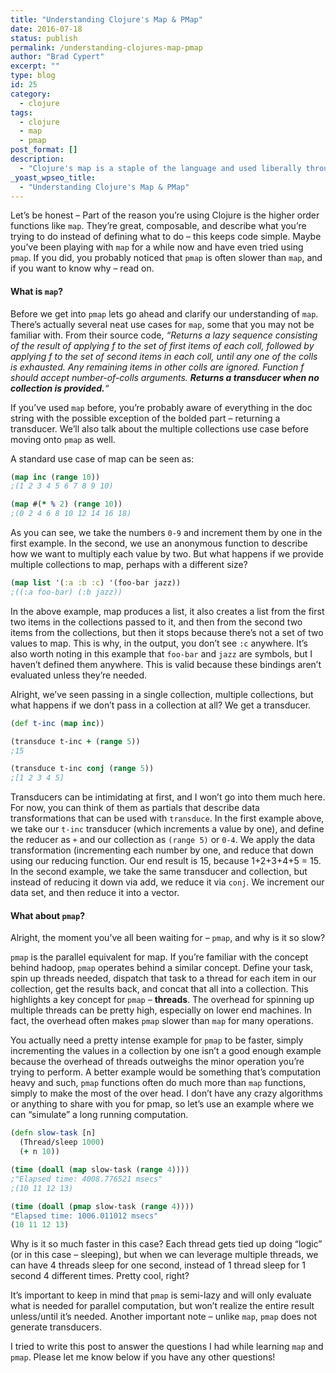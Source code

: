 ```yaml
---
title: "Understanding Clojure's Map & PMap"
date: 2016-07-18
status: publish
permalink: /understanding-clojures-map-pmap
author: "Brad Cypert"
excerpt: ""
type: blog
id: 25
category:
  - clojure
tags:
  - clojure
  - map
  - pmap
post_format: []
description:
  - "Clojure's map is a staple of the language and used liberally throughout the language's source code.  pmap is know for being slow. Learn why now!"
_yoast_wpseo_title:
  - "Understanding Clojure's Map & PMap"
---
```


Let’s be honest – Part of the reason you’re using Clojure is the higher order functions like `map`. They’re great, composable, and describe what you’re trying to do instead of defining what to do – this keeps code simple. Maybe you’ve been playing with `map` for a while now and have even tried using `pmap`. If you did, you probably noticed that `pmap` is often slower than `map`, and if you want to know why – read on.

#### What is `map`?

Before we get into `pmap` lets go ahead and clarify our understanding of `map`. There’s actually several neat use cases for `map`, some that you may not be familiar with. From their source code, _“Returns a lazy sequence consisting of the result of applying f to the set of first items of each coll, followed by applying f to the set of second items in each coll, until any one of the colls is exhausted. Any remaining items in other colls are ignored. Function f should accept number-of-colls arguments. **Returns a transducer when no collection is provided.**“_

If you’ve used `map` before, you’re probably aware of everything in the doc string with the possible exception of the bolded part – returning a transducer. We’ll also talk about the multiple collections use case before moving onto `pmap` as well.

A standard use case of map can be seen as:

```clojure
(map inc (range 10))
;(1 2 3 4 5 6 7 8 9 10)

(map #(* % 2) (range 10))
;(0 2 4 6 8 10 12 14 16 18)

```

As you can see, we take the numbers `0-9` and increment them by one in the first example. In the second, we use an anonymous function to describe how we want to multiply each value by two. But what happens if we provide multiple collections to map, perhaps with a different size?

```clojure
(map list '(:a :b :c) '(foo-bar jazz))
;((:a foo-bar) (:b jazz))

```

In the above example, map produces a list, it also creates a list from the first two items in the collections passed to it, and then from the second two items from the collections, but then it stops because there’s not a set of two values to map. This is why, in the output, you don’t see `:c` anywhere. It’s also worth noting in this example that `foo-bar` and `jazz` are symbols, but I haven’t defined them anywhere. This is valid because these bindings aren’t evaluated unless they’re needed.

Alright, we’ve seen passing in a single collection, multiple collections, but what happens if we don’t pass in a collection at all? We get a transducer.

```clojure
(def t-inc (map inc))

(transduce t-inc + (range 5))
;15

(transduce t-inc conj (range 5))
;[1 2 3 4 5]

```

Transducers can be intimidating at first, and I won’t go into them much here. For now, you can think of them as partials that describe data transformations that can be used with `transduce`. In the first example above, we take our `t-inc` transducer (which increments a value by one), and define the reducer as `+` and our collection as `(range 5)` or `0-4`. We apply the data transformation (incrementing each number by one, and reduce that down using our reducing function. Our end result is 15, because 1+2+3+4+5 = 15. In the second example, we take the same transducer and collection, but instead of reducing it down via add, we reduce it via `conj`. We increment our data set, and then reduce it into a vector.

#### What about `pmap`?

Alright, the moment you’ve all been waiting for – `pmap`, and why is it so slow?

`pmap` is the parallel equivalent for map. If you’re familiar with the concept behind hadoop, `pmap` operates behind a similar concept. Define your task, spin up threads needed, dispatch that task to a thread for each item in our collection, get the results back, and concat that all into a collection. This highlights a key concept for `pmap` – **threads**. The overhead for spinning up multiple threads can be pretty high, especially on lower end machines. In fact, the overhead often makes `pmap` slower than `map` for many operations.

You actually need a pretty intense example for `pmap` to be faster, simply incrementing the values in a collection by one isn’t a good enough example because the overhead of threads outweighs the minor operation you’re trying to perform. A better example would be something that’s computation heavy and such, `pmap` functions often do much more than `map` functions, simply to make the most of the over head. I don’t have any crazy algorithms or anything to share with you for pmap, so let’s use an example where we can “simulate” a long running computation.

```clojure
(defn slow-task [n]
  (Thread/sleep 1000)
  (+ n 10))

(time (doall (map slow-task (range 4))))
;"Elapsed time: 4008.776521 msecs"
;(10 11 12 13)

(time (doall (pmap slow-task (range 4))))
"Elapsed time: 1006.011012 msecs"
(10 11 12 13)
```

Why is it so much faster in this case? Each thread gets tied up doing “logic” (or in this case – sleeping), but when we can leverage multiple threads, we can have 4 threads sleep for one second, instead of 1 thread sleep for 1 second 4 different times. Pretty cool, right?

It’s important to keep in mind that `pmap` is semi-lazy and will only evaluate what is needed for parallel computation, but won’t realize the entire result unless/until it’s needed. Another important note – unlike `map`, `pmap` does not generate transducers.

I tried to write this post to answer the questions I had while learning `map` and `pmap`. Please let me know below if you have any other questions!
